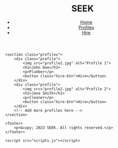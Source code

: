 <!DOCTYPE html>
<html>
<head>
    <title>SEEK - Hire Domestic Service Providers</title>
    <link rel="stylesheet" type="text/css" href="styles.css">
</head>
<body>
    <header>
        <h1>SEEK</h1>
        <nav>
            <ul>
                <li><a href="#">Home</a></li>
                <li><a href="#">Profiles</a></li>
                <li><a href="#">Hire</a></li>
            </ul>
        </nav>
    </header>
    
    <section class="profiles">
        <div class="profile">
            <img src="profile1.jpg" alt="Profile 1">
            <h2>John Doe</h2>
            <p>Plumber</p>
            <button class="hire-btn">Hire</button>
        </div>
        <div class="profile">
            <img src="profile2.jpg" alt="Profile 2">
            <h2>Jane Smith</h2>
            <p>Cleaner</p>
            <button class="hire-btn">Hire</button>
        </div>
        <!-- Add more profiles here -->
    </section>
    
    <footer>
        <p>&copy; 2023 SEEK. All rights reserved.</p>
    </footer>
    
    <script src="scripts.js"></script>
</body>
</html>

